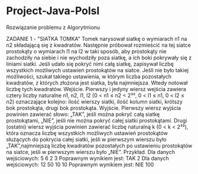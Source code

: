 # Project-Java-Polsl
Rozwiązanie problemu z Algorytmionu 

ZADANIE 1 - "SIATKA TOMKA"
Tomek narysował siatkę o wymiarach n1 na n2 składającą się z kwadratów.
Następnie próbował rozmieścić na tej siatce prostokąty o wymiarach l1 na l2 w taki
sposób, aby prostokąty nie zachodziły na siebie i nie wychodziły poza siatkę, a ich boki
pokrywały się z liniami siatki. Jeśli udało się pokryć nimi całą siatkę, zapisywał liczbę
wszystkich możliwych ustawień prostokątów na siatce. Jeśli nie było takiej możliwości,
szukał takiego ustawienia, w którym liczba pozostałych kwadratów, z których złożona
jest siatka, była najmniejsza. Wtedy notował liczbę tych kwadratów.
Wejście.
Pierwszy i jedyny wiersz wejścia zawiera cztery liczby naturalne n1, n2, l1, l2 (0
< n1 ≤ n2 < 2³², 0 < l1 ≤ n1, 0 < l2 ≤ n2) oznaczające kolejno:
ilość wierszy siatki,
ilość kolumn siatki,
krótszy bok prostokąta,
drugi bok prostokąta.
Wyjście.
Pierwszy wiersz wyjścia powinien zawierać słowo:
„TAK”, jeśli można pokryć całą siatkę prostokątami,
„NIE”, jeśli nie można pokryć całej siatki prostokątami.
Drugi (ostatni) wiersz wyjścia powinien zawierać liczbę naturalną k (0 < k < 2³²),
która oznacza liczbę wszystkich możliwych ustawień prostokątów służących do pokrycia
całej siatki, jeśli w pierwszym wierszu było „TAK”,najmniejszą liczbę kwadratów
pozostałych po ustawieniu prostokątów na siatce, jeśli w pierwszym wierszu było „NIE”.
Przykład.
Dla danych wejściowych:
5 6 2 3
Poprawnym wynikiem jest:
TAK
2
Dla danych wejściowych:
12 50 10 10
Poprawnym wynikiem jest:
NIE
100
